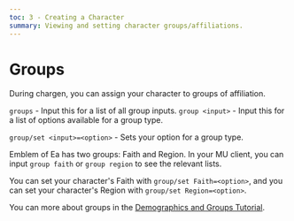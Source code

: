 ```yaml
---
toc: 3 - Creating a Character
summary: Viewing and setting character groups/affiliations.
---
```

# Groups

During chargen, you can assign your character to groups of affiliation.

`groups` - Input this for a list of all group inputs.
`group <input>` - Input this for a list of options available for a group type.

`group/set <input>=<option>` - Sets your option for a group type.

Emblem of Ea has two groups: Faith and Region. In your MU client, you can input `group faith` or `group region` to see the relevant lists. 

You can set your character's Faith with `group/set Faith=<option>`, and you can set your character's Region with `group/set Region=<option>`.

You can more about groups in the [Demographics and Groups Tutorial](/help/demographics_tutorial).
